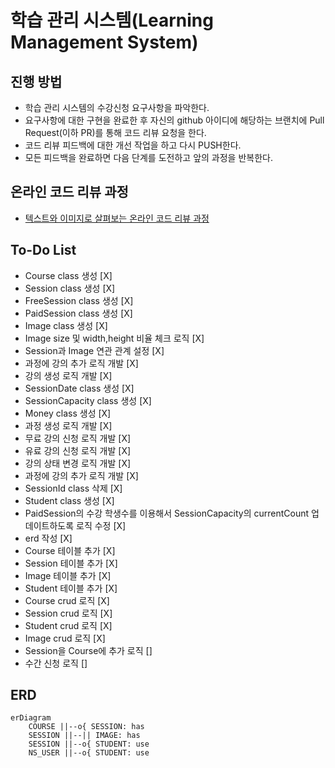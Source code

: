 # 학습 관리 시스템(Learning Management System)

## 진행 방법

* 학습 관리 시스템의 수강신청 요구사항을 파악한다.
* 요구사항에 대한 구현을 완료한 후 자신의 github 아이디에 해당하는 브랜치에 Pull Request(이하 PR)를 통해 코드 리뷰 요청을 한다.
* 코드 리뷰 피드백에 대한 개선 작업을 하고 다시 PUSH한다.
* 모든 피드백을 완료하면 다음 단계를 도전하고 앞의 과정을 반복한다.

## 온라인 코드 리뷰 과정

* [텍스트와 이미지로 살펴보는 온라인 코드 리뷰 과정](https://github.com/next-step/nextstep-docs/tree/master/codereview)

## To-Do List

* Course class 생성 [X]
* Session class 생성 [X]
* FreeSession class 생성 [X]
* PaidSession class 생성 [X]
* Image class 생성 [X]
* Image size 및 width,height 비율 체크 로직 [X]
* Session과 Image 연관 관계 설정 [X]
* 과정에 강의 추가 로직 개발 [X]
* 강의 생성 로직 개발 [X]
* SessionDate class 생성 [X]
* SessionCapacity class 생성 [X]
* Money class 생성 [X]
* 과정 생성 로직 개발 [X]
* 무료 강의 신청 로직 개발 [X]
* 유료 강의 신청 로직 개발 [X]
* 강의 상태 변경 로직 개발 [X]
* 과정에 강의 추가 로직 개발 [X]
* SessionId class 삭제 [X]
* Student class 생성 [X]
* PaidSession의 수강 학생수를 이용해서 SessionCapacity의 currentCount 업데이트하도록 로직 수정 [X]
* erd 작성 [X]
* Course 테이블 추가 [X]
* Session 테이블 추가 [X]
* Image 테이블 추가 [X]
* Student 테이블 추가 [X]
* Course crud 로직 [X]
* Session crud 로직 [X]
* Student crud 로직 [X]
* Image crud 로직 [X]
* Session을 Course에 추가 로직 []
* 수간 신청 로직 []

## ERD

```mermaid
erDiagram
    COURSE ||--o{ SESSION: has
    SESSION ||--|| IMAGE: has
    SESSION ||--o{ STUDENT: use
    NS_USER ||--o{ STUDENT: use
```